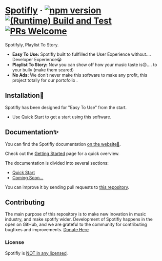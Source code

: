 # [Spotifly](https://react.dev/) &middot; [![npm version](https://img.shields.io/npm/v/react.svg?style=flat)](https://www.npmjs.com/package/react) [![(Runtime) Build and Test](https://github.com/facebook/react/actions/workflows/runtime_build_and_test.yml/badge.svg)](https://github.com/facebook/react/actions/workflows/runtime_build_and_test.yml) [![PRs Welcome](https://img.shields.io/badge/PRs-welcome-brightgreen.svg)](https://legacy.reactjs.org/docs/how-to-contribute.html#your-first-pull-request)

Spotifyly, Playlist To Story.

* **Easy To Use:** Spotifly built to fullfilled the User Experience without.... Developer Experience😭
* **Playlist To Story:** Now you can show off how your music taste is😍.... to your bully (make them scared)
* **No Ads:** We don't never make this software to make any profit, this project totally for our portofolio .

## Installation🚀

Spotifly has been designed for "Easy To Use" from the start.

* Use [Quick Start](https://youtube.com) to get a start using this software.

## Documentation✨

You can find the Spotifly documentation [on the website🏡](https://react.dev/).

Check out the [Getting Started](https://react.dev/learn) page for a quick overview.

The documentation is divided into several sections:

* [Quick Start](https://youtube.com)
* [Coming Soon...](https://youtube.com)

You can improve it by sending pull requests to [this repository](https://github.com/reactjs/react.dev).

## Contributing

The main purpose of this repository is to make new inovation in music industry, and make spotify wider. Development of Spotifly happens in the open on GitHub, and we are grateful to the community for contributing bugfixes and improvements.
[Donate Here](https://saweria.co/Vyanz)

### License

Spotifly is [NOT in any licensed](./LICENSE).
